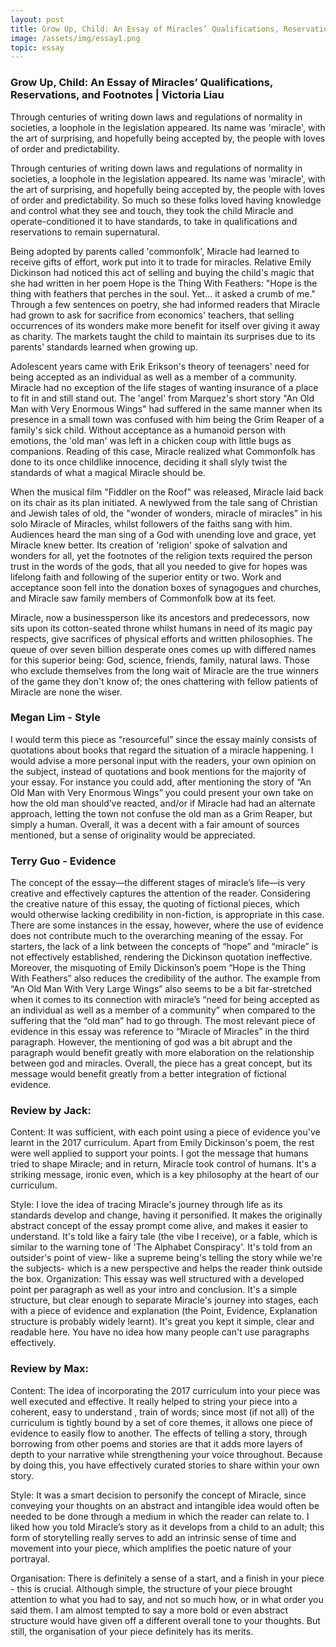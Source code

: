 ```yaml
---
layout: post
title: Grow Up, Child: An Essay of Miracles’ Qualifications, Reservations, and Footnotes | Victoria Liau
image: /assets/img/essay1.png
topic: essay
---
```


### Grow Up, Child: An Essay of Miracles’ Qualifications, Reservations, and Footnotes | Victoria Liau

Through centuries of writing down laws and regulations of normality in societies, a loophole in the legislation appeared. Its name was 'miracle', with the art of surprising, and hopefully being accepted by, the people with loves of order and predictability.

Through centuries of writing down laws and regulations of normality in societies, a loophole in the legislation appeared. Its name was 'miracle', with the art of surprising, and hopefully being accepted by, the people with loves of order and predictability. So much so these folks loved having knowledge and control what they see and touch, they took the child Miracle and operate-conditioned it to have standards, to take in qualifications and reservations to remain supernatural.

Being adopted by parents called 'commonfolk', Miracle had learned to receive gifts of effort, work put into it to trade for miracles. Relative Emily Dickinson had noticed this act of selling and buying the child's magic that she had written in her poem Hope is the Thing With Feathers: "Hope is the thing with feathers that perches in the soul. Yet... it asked a crumb of me." Through a few sentences on poetry, she had informed readers that Miracle had grown to ask for sacrifice from economics' teachers, that selling occurrences of its wonders make more benefit for itself over giving it away as charity. The markets taught the child to maintain its surprises due to its parents' standards learned when growing up.

Adolescent years came with Erik Erikson's theory of teenagers' need for being accepted as an individual as well as a member of a community. Miracle had no exception of the life stages of wanting insurance of a place to fit in and still stand out. The 'angel' from Marquez's short story "An Old Man with Very Enormous Wings" had suffered in the same manner when its presence in a small town was confused with him being the Grim Reaper of a family's sick child. Without acceptance as a humanoid person with emotions, the 'old man' was left in a chicken coup with little bugs as companions. Reading of this case, Miracle realized what Commonfolk has done to its once childlike innocence, deciding it shall slyly twist the standards of what a magical Miracle should be.

When the musical film "Fiddler on the Roof" was released, Miracle laid back on its chair as its plan initiated. A newlywed from the tale sang of Christian and Jewish tales of old, the "wonder of wonders, miracle of miracles" in his solo Miracle of Miracles, whilst followers of the faiths sang with him. Audiences heard the man sing of a God with unending love and grace, yet Miracle knew better. Its creation of 'religion' spoke of salvation and wonders for all, yet the footnotes of the religion texts required the person trust in the words of the gods, that all you needed to give for hopes was lifelong faith and following of the superior entity or two. Work and acceptance soon fell into the donation boxes of synagogues and churches, and Miracle saw family members of Commonfolk bow at its feet.

Miracle, now a businessperson like its ancestors and predecessors, now sits upon its cotton-seated throne whilst humans in need of its magic pay respects, give sacrifices of physical efforts and written philosophies. The queue of over seven billion desperate ones comes up with differed names for this superior being: God, science, friends, family, natural laws. Those who exclude themselves from the long wait of Miracle are the true winners of the game they don't know of; the ones chattering with fellow patients of Miracle are none the wiser.


### Megan Lim - Style
I would term this piece as “resourceful” since the essay mainly consists of quotations about books that regard the situation of a miracle happening. I would advise a more personal input with the readers, your own opinion on the subject, instead of quotations and book mentions for the majority of your essay. For instance you could add, after mentioning the story of “An Old Man with Very Enormous Wings” you could present your own take on how the old man should’ve reacted, and/or if Miracle had had an alternate approach, letting the town not confuse the old man as a Grim Reaper, but simply a human.
Overall, it was a decent with a fair amount of sources mentioned, but a sense of originality would be appreciated.

### Terry Guo - Evidence
The concept of the essay—the different stages of miracle’s life—is very creative and effectively captures the attention of the reader.
Considering the creative nature of this essay,  the quoting of fictional pieces, which would otherwise lacking credibility in non-fiction, is appropriate in this case. There are some instances in the essay, however, where the use of evidence does not contribute much to the overarching meaning of the essay. For starters, the lack of a link between the concepts of “hope” and “miracle” is not effectively established, rendering the Dickinson quotation ineffective. Moreover, the misquoting of Emily Dickinson’s poem “Hope is the Thing With Feathers” also reduces the credibility of the author.
The example from “An Old Man With Very Large Wings” also seems to be a bit far-stretched when it comes to its connection with miracle’s “need for being accepted as an individual as well as a member of a community” when compared to the suffering that the “old man” had to go through.
The most relevant piece of evidence in this essay was reference to “Miracle of Miracles” in the third paragraph. However, the mentioning of god was a bit abrupt and the paragraph would benefit greatly with more elaboration on the relationship between god and miracles.
Overall, the piece has a great concept, but  its message would benefit greatly from a better integration of fictional evidence.



### Review by Jack:
Content: It was sufficient, with each point using a piece of evidence you've learnt in the 2017 curriculum. Apart from Emily Dickinson's poem, the rest were well applied to support your points. I got the message that humans tried to shape Miracle; and in return, Miracle took control of humans. It's a striking message, ironic even, which is a key philosophy at the heart of our curriculum.

Style: I love the idea of tracing Miracle's journey through life as its standards develop and change, having it personified. It makes the originally abstract concept of the essay prompt come alive, and makes it easier to understand. It's told like a fairy tale (the vibe I receive), or a fable, which is similar to the warning tone of 'The Alphabet Conspiracy'. It's told from an outsider's point of view- like a supreme being's telling the story while we're the subjects- which is a new perspective and helps the reader think outside the box.
Organization: This essay was well structured with a developed point per paragraph as well as your intro and conclusion. It's a simple structure, but clear enough to separate Miracle's journey into stages, each with a piece of evidence and explanation (the Point, Evidence, Explanation structure is probably widely learnt). It's great you kept it simple, clear and readable here. You have no idea how many people can't use paragraphs effectively.

### Review by Max:
Content: The idea of incorporating the 2017 curriculum into your piece was well executed and effective. It really helped to string your piece into a coherent, easy to understand , train of words; since most (if not all) of the curriculum is tightly bound by a set of core themes, it allows one piece of evidence to easily flow to another. The effects of telling a story, through borrowing from other poems and stories are that it adds more layers of depth to your narrative while strengthening your voice throughout. Because by doing this, you have effectively curated stories to share within your own story.

Style: It was a smart decision to personify the concept of Miracle, since conveying your thoughts on an abstract and intangible idea would often be needed to be done through a medium in which the reader can relate to. I liked how you told Miracle’s story as it develops from a child to an adult; this form of storytelling really serves to add an intrinsic sense of time and movement into your piece, which amplifies the poetic nature of your portrayal.

Organisation: There is definitely a sense of a start, and a finish in your piece - this is crucial. Although simple, the structure of your piece brought attention to what you had to say, and not so much how, or in what order you said them. I am almost tempted to say a more bold or even abstract structure would have given off a different overall tone to your thoughts. But still, the organisation of your piece definitely has its merits.
